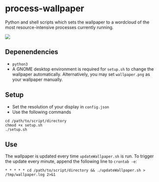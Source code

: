 # process-wallpaper

Python and shell scripts which sets the wallpaper to a wordcloud of the most resource-intensive processes currently running.

![](https://raw.githubusercontent.com/anirudhajith/process-wallpaper/master/screenshot.png)

## Depenendencies
* `python3`
* A GNOME desktop environment is required for `setup.sh` to change the wallpaper automatically. Alternatively, you may set `wallpaper.png` as your wallpaper manually.

## Setup
* Set the resolution of your display in `config.json`
* Use the following commands
```
cd /path/to/script/directory
chmod +x setup.sh
./setup.sh
```

## Use
The wallpaper is updated every time `updateWallpaper.sh` is run. To trigger the update every minute, append the following line to `crontab -e`:
```
* * * * * cd /path/to/script/directory && ./updateWallpaper.sh > /tmp/wallpaper.log 2>&1

```
